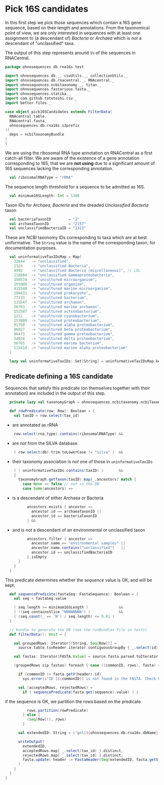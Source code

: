 
# Pick 16S candidates

In this first step we pick those sequences which contain a 16S gene sequence, based on their length and annotations. From the taxonomical point of view, we are only interested in sequences with at least one assignment to (a descendant of) *Bacteria* or *Archaea* which is *not* a descendant of "unclassified" taxa.

The output of this step represents around `5%` of the sequences in RNACentral.


```scala
package ohnosequences.db.rna16s.test

import ohnosequences.db._, csvUtils._, collectionUtils._
import ohnosequences.db.rnacentral._, RNAcentral._
import ohnosequences.ncbitaxonomy._, titan._
import ohnosequences.fastarious.fasta._
import ohnosequences.statika._
import com.github.tototoshi.csv._
import better.files._

case object pick16SCandidates extends FilterData(
  RNAcentral.table,
  RNAcentral.fasta,
  ohnosequences.db.rna16s.s3prefix
)(
  deps = ncbiTaxonomyBundle
)
{
```

We are using the ribosomal RNA type annotation on RNACentral as a first catch-all filter. We are aware of the existence of a gene annotation corresponding to 16S, that we are **not using** due to a significant amount of 16S sequences lacking the corresponding annotation.

```scala
  val ribosomalRNAType = "rRNA"
```

The sequence length threshold for a sequence to be admitted as 16S.

```scala
  val minimum16SLength: Int = 1300
```

Taxon IDs for *Archaea*, *Bacteria* and the dreaded *Unclassified Bacteria* taxon

```scala
  val bacteriaTaxonID        = "2"
  val archaeaTaxonID         = "2157"
  val unclassifiedBacteriaID = "2323"
```

These are NCBI taxonomy IDs corresponding to taxa which are at best uniformative. The `String` value is the name of the corresponding taxon, for documentation purposes.

```scala
  val uninformativeTaxIDsMap = Map(
    32644   -> "unclassified",
    2323    -> "unclassified Bacteria",
    4992    -> "unclassified Bacteria (miscellaneous)", // LOL
    118884  -> "unclassified Gammaproteobacteria",
    358574  -> "uncultured microorganism",
    155900  -> "uncultured organism",
    415540  -> "uncultured marine microorganism",
    198431  -> "uncultured prokaryote",
    77133   -> "uncultured bacterium",
    115547  -> "uncultured archaeon",
    56763   -> "uncultured marine archaeon",
    152507  -> "uncultured actinobacterium",
    1211    -> "uncultured cyanobacterium",
    153809  -> "uncultured proteobacterium",
    91750   -> "uncultured alpha proteobacterium",
    86027   -> "uncultured beta proteobacterium",
    86473   -> "uncultured gamma proteobacterium",
    34034   -> "uncultured delta proteobacterium",
    56765   -> "uncultured marine bacterium",
    115414  -> "uncultured marine alpha proteobacterium"
  )

  lazy val uninformativeTaxIDs: Set[String] = uninformativeTaxIDsMap.keySet.map(_.toString)
```


## Predicate defining a 16S candidate

Sequences that satisfy this predicate (on themselves together with their annotation) are included in the output of this step.


```scala
  private lazy val taxonomyGraph = ohnosequences.ncbitaxonomy.ncbiTaxonomyBundle.graph

  def rowPredicate(row: Row): Boolean = {
    val taxID = row.select(tax_id)
```

- are annotated as rRNA

```scala
    row.select(rna_type).contains(ribosomalRNAType) &&
```

- are *not* from the SILVA database

```scala
    ( row.select(db).trim.toLowerCase != "silva" )  &&
```

- their taxonomy association is *not* one of those in `uninformativeTaxIDs`

```scala
    ( ! uninformativeTaxIDs.contains(taxID) )       &&
    {
      taxonomyGraph.getTaxon(taxID).map(_.ancestors) match {
        case None => false // not in the DB
        case Some(ancestors) =>
```

- is a descendant of either Archaea or Bacteria

```scala
          ancestors.exists { ancestor =>
            ancestor.id == archaeaTaxonID ||
            ancestor.id == bacteriaTaxonID
          } &&
```

- and is not a descendant of an environmental or unclassified taxon

```scala
          ancestors.filter { ancestor =>
            ancestor.name == "environmental samples" ||
            ancestor.name.contains("unclassified")   ||
            ancestor.id == unclassifiedBacteriaID
          }.isEmpty
      }
    }
  }
```

This predicate determines whether the *sequence* value is OK, and will be kept.

```scala
  def sequencePredicate(fastaSeq: FastaSequence): Boolean = {
    val seq = fastaSeq.value

    ( seq.length >= minimum16SLength )              &&
    ( !(seq containsSlice "NNNNNNNN") )             &&
    ( (seq.count(_ == 'N') / seq.length) <= 0.01 )
  }

  // bundle to generate the DB (see the runBundles file in tests)
  def filterData(): Unit = {

    val groupedRows: Iterator[(String, Seq[Row])] =
      source.table.tsvReader.iterator.contiguousGroupBy { _.select(id) }

    val fastas: Iterator[FASTA.Value] = source.fasta.parsed.toIterator

    (groupedRows zip fastas) foreach { case ((commonID, rows), fasta) =>

      if (commonID != fasta.getV(header).id)
        sys.error(s"ID [${commonID}] is not found in the FASTA. Check RNACentral filtering.")

      val (acceptedRows, rejectedRows) =
        if ( sequencePredicate(fasta.get(sequence).value) ) {
```

if the sequence is OK, we partition the rows based on the predicate

```scala
          rows.partition(rowPredicate)
        } else {
          (Seq[Row](), rows)
        }

      val extendedID: String = s"gnl|${ohnosequences.db.rna16s.dbName}|${commonID}"

      writeOutput(
        extendedID,
        acceptedRows.map{ _.select(tax_id) }.distinct,
        rejectedRows.map{ _.select(tax_id) }.distinct,
        fasta.update( header := FastaHeader(Seq(extendedID, fasta.getV(header).description).mkString(" ") ) )
      )
    }
  }
}

```




[main/scala/data.scala]: ../../main/scala/data.scala.md
[main/scala/package.scala]: ../../main/scala/package.scala.md
[test/scala/clusterSequences.scala]: clusterSequences.scala.md
[test/scala/compats.scala]: compats.scala.md
[test/scala/dropInconsistentAssignments.scala]: dropInconsistentAssignments.scala.md
[test/scala/dropRedundantAssignments.scala]: dropRedundantAssignments.scala.md
[test/scala/mg7pipeline.scala]: mg7pipeline.scala.md
[test/scala/package.scala]: package.scala.md
[test/scala/pick16SCandidates.scala]: pick16SCandidates.scala.md
[test/scala/releaseData.scala]: releaseData.scala.md
[test/scala/runBundles.scala]: runBundles.scala.md